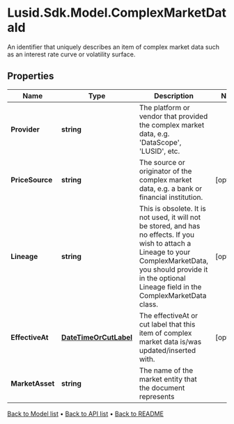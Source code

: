# Lusid.Sdk.Model.ComplexMarketDataId
An identifier that uniquely describes an item of complex market data such as an interest rate curve or volatility surface.

## Properties

Name | Type | Description | Notes
------------ | ------------- | ------------- | -------------
**Provider** | **string** | The platform or vendor that provided the complex market data, e.g. &#39;DataScope&#39;, &#39;LUSID&#39;, etc. | 
**PriceSource** | **string** | The source or originator of the complex market data, e.g. a bank or financial institution. | [optional] 
**Lineage** | **string** | This is obsolete. It is not used, it will not be stored, and has no effects.  If you wish to attach a Lineage to your ComplexMarketData,  you should provide it in the optional Lineage field in the ComplexMarketData class. | [optional] 
**EffectiveAt** | [**DateTimeOrCutLabel**](DateTimeOrCutLabel.md) | The effectiveAt or cut label that this item of complex market data is/was updated/inserted with. | [optional] 
**MarketAsset** | **string** | The name of the market entity that the document represents | 

[Back to Model list](../README.md#documentation-for-models) &#8226; [Back to API list](../README.md#documentation-for-api-endpoints) &#8226; [Back to README](../README.md)

